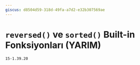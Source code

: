 ```yaml
---
giscus: d8504d59-318d-49fa-a7d2-e32b307569ae
---
```


# `reversed()` ve `sorted()` Built-in Fonksiyonları (YARIM)

`15-1.39.20`
